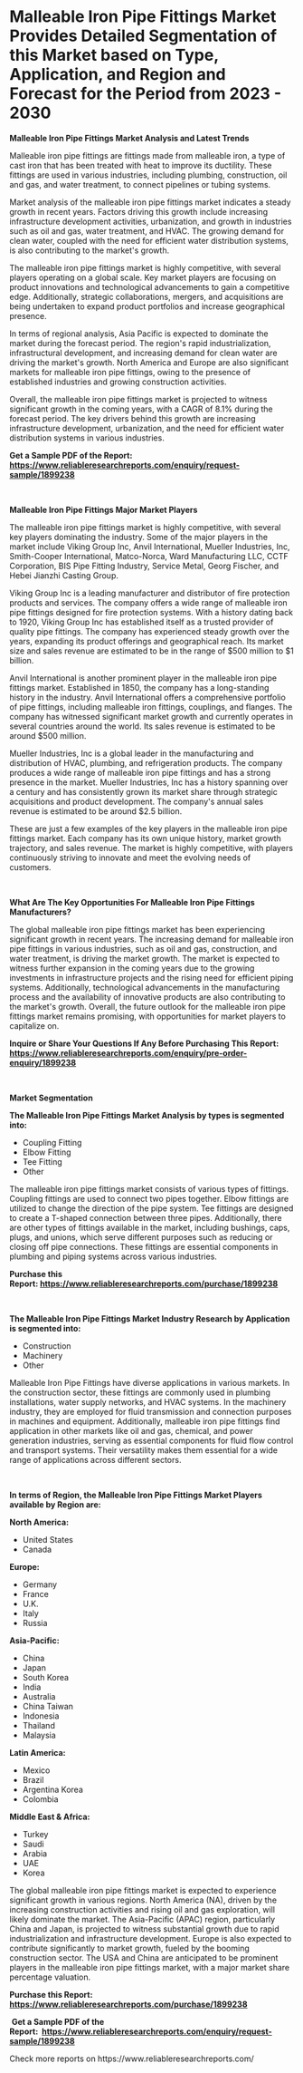 <p><h1>Malleable Iron Pipe Fittings Market Provides Detailed Segmentation of this Market based on Type, Application, and Region and Forecast for the Period from 2023 - 2030</h1></p><p><strong>Malleable Iron Pipe Fittings Market Analysis and Latest Trends</strong></p>
<p><p>Malleable iron pipe fittings are fittings made from malleable iron, a type of cast iron that has been treated with heat to improve its ductility. These fittings are used in various industries, including plumbing, construction, oil and gas, and water treatment, to connect pipelines or tubing systems.</p><p>Market analysis of the malleable iron pipe fittings market indicates a steady growth in recent years. Factors driving this growth include increasing infrastructure development activities, urbanization, and growth in industries such as oil and gas, water treatment, and HVAC. The growing demand for clean water, coupled with the need for efficient water distribution systems, is also contributing to the market's growth.</p><p>The malleable iron pipe fittings market is highly competitive, with several players operating on a global scale. Key market players are focusing on product innovations and technological advancements to gain a competitive edge. Additionally, strategic collaborations, mergers, and acquisitions are being undertaken to expand product portfolios and increase geographical presence.</p><p>In terms of regional analysis, Asia Pacific is expected to dominate the market during the forecast period. The region's rapid industrialization, infrastructural development, and increasing demand for clean water are driving the market's growth. North America and Europe are also significant markets for malleable iron pipe fittings, owing to the presence of established industries and growing construction activities.</p><p>Overall, the malleable iron pipe fittings market is projected to witness significant growth in the coming years, with a CAGR of 8.1% during the forecast period. The key drivers behind this growth are increasing infrastructure development, urbanization, and the need for efficient water distribution systems in various industries.</p></p>
<p><strong>Get a Sample PDF of the Report:&nbsp; <a href="https://www.reliableresearchreports.com/enquiry/request-sample/1899238">https://www.reliableresearchreports.com/enquiry/request-sample/1899238</a></strong></p>
<p>&nbsp;</p>
<p><strong>Malleable Iron Pipe Fittings Major Market Players</strong></p>
<p><p>The malleable iron pipe fittings market is highly competitive, with several key players dominating the industry. Some of the major players in the market include Viking Group Inc, Anvil International, Mueller Industries, Inc, Smith-Cooper International, Matco-Norca, Ward Manufacturing LLC, CCTF Corporation, BIS Pipe Fitting Industry, Service Metal, Georg Fischer, and Hebei Jianzhi Casting Group.</p><p>Viking Group Inc is a leading manufacturer and distributor of fire protection products and services. The company offers a wide range of malleable iron pipe fittings designed for fire protection systems. With a history dating back to 1920, Viking Group Inc has established itself as a trusted provider of quality pipe fittings. The company has experienced steady growth over the years, expanding its product offerings and geographical reach. Its market size and sales revenue are estimated to be in the range of $500 million to $1 billion.</p><p>Anvil International is another prominent player in the malleable iron pipe fittings market. Established in 1850, the company has a long-standing history in the industry. Anvil International offers a comprehensive portfolio of pipe fittings, including malleable iron fittings, couplings, and flanges. The company has witnessed significant market growth and currently operates in several countries around the world. Its sales revenue is estimated to be around $500 million.</p><p>Mueller Industries, Inc is a global leader in the manufacturing and distribution of HVAC, plumbing, and refrigeration products. The company produces a wide range of malleable iron pipe fittings and has a strong presence in the market. Mueller Industries, Inc has a history spanning over a century and has consistently grown its market share through strategic acquisitions and product development. The company's annual sales revenue is estimated to be around $2.5 billion.</p><p>These are just a few examples of the key players in the malleable iron pipe fittings market. Each company has its own unique history, market growth trajectory, and sales revenue. The market is highly competitive, with players continuously striving to innovate and meet the evolving needs of customers.</p></p>
<p>&nbsp;</p>
<p><strong>What Are The Key Opportunities For Malleable Iron Pipe Fittings Manufacturers?</strong></p>
<p><p>The global malleable iron pipe fittings market has been experiencing significant growth in recent years. The increasing demand for malleable iron pipe fittings in various industries, such as oil and gas, construction, and water treatment, is driving the market growth. The market is expected to witness further expansion in the coming years due to the growing investments in infrastructure projects and the rising need for efficient piping systems. Additionally, technological advancements in the manufacturing process and the availability of innovative products are also contributing to the market's growth. Overall, the future outlook for the malleable iron pipe fittings market remains promising, with opportunities for market players to capitalize on.</p></p>
<p><strong>Inquire or Share Your Questions If Any Before Purchasing This Report: <a href="https://www.reliableresearchreports.com/enquiry/pre-order-enquiry/1899238">https://www.reliableresearchreports.com/enquiry/pre-order-enquiry/1899238</a></strong></p>
<p>&nbsp;</p>
<p><strong>Market Segmentation</strong></p>
<p><strong>The Malleable Iron Pipe Fittings Market Analysis by types is segmented into:</strong></p>
<p><ul><li>Coupling Fitting</li><li>Elbow Fitting</li><li>Tee Fitting</li><li>Other</li></ul></p>
<p><p>The malleable iron pipe fittings market consists of various types of fittings. Coupling fittings are used to connect two pipes together. Elbow fittings are utilized to change the direction of the pipe system. Tee fittings are designed to create a T-shaped connection between three pipes. Additionally, there are other types of fittings available in the market, including bushings, caps, plugs, and unions, which serve different purposes such as reducing or closing off pipe connections. These fittings are essential components in plumbing and piping systems across various industries.</p></p>
<p><strong>Purchase this Report:&nbsp;<a href="https://www.reliableresearchreports.com/purchase/1899238">https://www.reliableresearchreports.com/purchase/1899238</a></strong></p>
<p>&nbsp;</p>
<p><strong>The Malleable Iron Pipe Fittings Market Industry Research by Application is segmented into:</strong></p>
<p><ul><li>Construction</li><li>Machinery</li><li>Other</li></ul></p>
<p><p>Malleable Iron Pipe Fittings have diverse applications in various markets. In the construction sector, these fittings are commonly used in plumbing installations, water supply networks, and HVAC systems. In the machinery industry, they are employed for fluid transmission and connection purposes in machines and equipment. Additionally, malleable iron pipe fittings find application in other markets like oil and gas, chemical, and power generation industries, serving as essential components for fluid flow control and transport systems. Their versatility makes them essential for a wide range of applications across different sectors.</p></p>
<p>&nbsp;</p>
<p><strong>In terms of Region, the Malleable Iron Pipe Fittings Market Players available by Region are:</strong></p>
<p>
    <p> <strong> North America: </strong>
        <ul>
            <li>United States</li>
            <li>Canada</li>
        </ul>
        </p> 
    <p> <strong> Europe: </strong>
        <ul>
            <li>Germany</li>
            <li>France</li>
            <li>U.K.</li>
            <li>Italy</li>
            <li>Russia</li>
        </ul>
        </p> 
    <p> <strong> Asia-Pacific: </strong>
        <ul>
            <li>China</li>
            <li>Japan</li>
            <li>South Korea</li>
            <li>India</li>
            <li>Australia</li>
            <li>China Taiwan</li>
            <li>Indonesia</li>
            <li>Thailand</li>
            <li>Malaysia</li>
        </ul>
        </p> 
    <p> <strong> Latin America: </strong>
        <ul>
            <li>Mexico</li>
            <li>Brazil</li>
            <li>Argentina Korea</li>
            <li>Colombia</li>
        </ul>
        </p> 
    <p> <strong> Middle East & Africa: </strong>
        <ul>
            <li>Turkey</li>
            <li>Saudi</li>
            <li>Arabia</li>
            <li>UAE</li>
            <li>Korea</li>
        </ul>
    </p>
    </p>
<p><p>The global malleable iron pipe fittings market is expected to experience significant growth in various regions. North America (NA), driven by the increasing construction activities and rising oil and gas exploration, will likely dominate the market. The Asia-Pacific (APAC) region, particularly China and Japan, is projected to witness substantial growth due to rapid industrialization and infrastructure development. Europe is also expected to contribute significantly to market growth, fueled by the booming construction sector. The USA and China are anticipated to be prominent players in the malleable iron pipe fittings market, with a major market share percentage valuation.</p></p>
<p><strong>Purchase this Report: <a href="https://www.reliableresearchreports.com/purchase/1899238">https://www.reliableresearchreports.com/purchase/1899238</a></strong></p>
<p>&nbsp;<strong>Get a Sample PDF of the Report:&nbsp;&nbsp;<a href="https://www.reliableresearchreports.com/enquiry/request-sample/1899238">https://www.reliableresearchreports.com/enquiry/request-sample/1899238</a></strong></p>
<p><strong></strong></p>
<p>Check more reports on https://www.reliableresearchreports.com/</p>